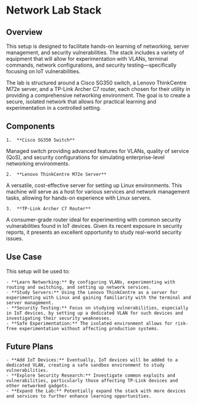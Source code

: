 # Network Lab Stack

## Overview

This setup is designed to facilitate hands-on learning of networking, server management, and security vulnerabilities. The stack includes a variety of equipment that will allow for experimentation with VLANs, terminal commands, network configurations, and security testing—specifically focusing on IoT vulnerabilities.

The lab is structured around a Cisco SG350 switch, a Lenovo ThinkCentre M72e server, and a TP-Link Archer C7 router, each chosen for their utility in providing a comprehensive networking environment. The goal is to create a secure, isolated network that allows for practical learning and experimentation in a controlled setting.

## Components
	1.	**Cisco SG350 Switch**

Managed switch providing advanced features for VLANs, quality of service (QoS), and security configurations for simulating enterprise-level networking environments.

	2.	**Lenovo ThinkCentre M72e Server**

A versatile, cost-effective server for setting up Linux environments. This machine will serve as a host for various services and network management tasks, allowing for hands-on experience with Linux servers.

	3.	**TP-Link Archer C7 Router**
	
A consumer-grade router ideal for experimenting with common security vulnerabilities found in IoT devices. Given its recent exposure in security reports, it presents an excellent opportunity to study real-world security issues.

## Use Case

This setup will be used to:

	- **Learn Networking:** By configuring VLANs, experimenting with routing and switching, and setting up network services.
	- **Study Servers:** Using the Lenovo ThinkCentre as a server for experimenting with Linux and gaining familiarity with the terminal and server management.
	- **Security Testing:** Focus on studying vulnerabilities, especially in IoT devices, by setting up a dedicated VLAN for such devices and investigating their security weaknesses.
	- **Safe Experimentation:** The isolated environment allows for risk-free experimentation without affecting production systems.

## Future Plans
	- **Add IoT Devices:** Eventually, IoT devices will be added to a dedicated VLAN, creating a safe sandbox environment to study vulnerabilities.
	- **Explore Security Research:** Investigate common exploits and vulnerabilities, particularly those affecting TP-Link devices and other networked gadgets.
	- **Expand the Lab:** Potentially expand the stack with more devices and services to further enhance learning opportunities.